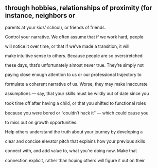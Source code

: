 ## through hobbies, relationships of proximity (for instance, neighbors or

parents at your kids’ school), or friends of friends.

Control your narrative. We often assume that if we work hard, people

will notice it over time, or that if we’ve made a transition, it will

make intuitive sense to others. Because people are so overstretched

these days, that’s unfortunately almost never true. They’re simply not

paying close enough attention to us or our professional trajectory to

formulate a coherent narrative of us. Worse, they may make inaccurate

assumptions — say, that your skills must be wildly out of date since you

took time oﬀ after having a child, or that you shifted to functional roles

because you were bored or “couldn’t hack it” — which could cause you

to miss out on growth opportunities.

Help others understand the truth about your journey by developing a

clear and concise elevator pitch that explains how your previous skills

connect with, and add value to, what you’re doing now. Make that

connection explicit, rather than hoping others will ﬁgure it out on their